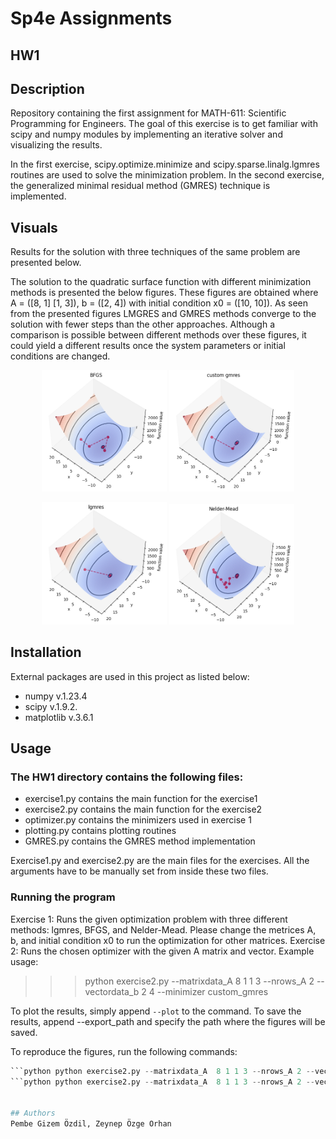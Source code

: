 # Sp4e Assignments

## HW1

## Description
Repository containing the first assignment for MATH-611: Scientific Programming for Engineers. The goal of this exercise is to get familiar with scipy and numpy modules by implementing an iterative solver
and visualizing the results.

In the first exercise, scipy.optimize.minimize and scipy.sparse.linalg.lgmres routines are used to solve the minimization problem. In the second exercise, the generalized minimal residual method (GMRES) technique is implemented.

## Visuals
Results for the solution with three techniques of the same problem are presented below.

The solution to the quadratic surface function with different minimization methods is presented the below figures. These figures are obtained where A = ([8, 1] [1, 3]), b = ([2, 4]) with initial condition x0 = ([10, 10]). 
As seen from the presented figures LMGRES and GMRES methods converge to the solution with fewer steps than the other approaches. Although a comparison is possible between different methods over these figures, it could yield a different results once the system parameters or initial conditions are changed.
<p align="center">
<img src="HW1/figures/BFGS.png" width="200" />
<img src="HW1/figures/custom.png" width="200" />
</p>
<p align="center">
<img src="HW1/figures/lgmres.png" width="200" />
<img src="HW1/figures/neldermead.png" width="200" />
</p>

## Installation
External packages are used in this project as listed below:
- numpy v.1.23.4
- scipy v.1.9.2.
- matplotlib v.3.6.1

## Usage
### The HW1 directory contains the following files:
- exercise1.py contains the main function for the exercise1
- exercise2.py contains the main function for the exercise2
- optimizer.py contains the minimizers used in exercise 1 
- plotting.py contains plotting routines
- GMRES.py contains the GMRES method implementation 

Exercise1.py and exercise2.py are the main files for the exercises. All the arguments have to be manually set from inside these two files.

### Running the program
Exercise 1: Runs the given optimization problem with three different methods: lgmres, BFGS, and Nelder-Mead. Please change the metrices A, b, and initial condition x0 to run the optimization for other matrices.
Exercise 2: Runs the chosen optimizer with the given A matrix and vector.
Example usage:
>>> python exercise2.py --matrixdata_A  8 1 1 3 --nrows_A 2 --vectordata_b 2 4 --minimizer custom_gmres

To plot the results, simply append `--plot` to the command.
To save the results, append --export_path and specify the path where the figures will be saved.

To reproduce the figures, run the following commands:
```python python exercise2.py --matrixdata_A  8 1 1 3 --nrows_A 2 --vectordata_b 2 4 --minimizer BFGS  --plot --export_path figures/BFGS.png 
```python python exercise2.py --matrixdata_A  8 1 1 3 --nrows_A 2 --vectordata_b 2 4 --minimizer lgmres  --plot --export_path figures/lgmres.png 
```python python exercise2.py --matrixdata_A  8 1 1 3 --nrows_A 2 --vectordata_b 2 4 --minimizer custom_gmres  --plot --export_path figures/custom_gmres.png 


## Authors
Pembe Gizem Özdil, Zeynep Özge Orhan